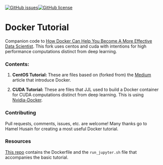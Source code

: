 [![GitHub issues](https://img.shields.io/github/issues/hamelsmu/Docker_Tutorial.svg)](https://github.com/hamelsmu/Docker_Tutorial/issues)[![GitHub license](https://img.shields.io/github/license/hamelsmu/Docker_Tutorial.svg)](https://github.com/hamelsmu/Docker_Tutorial)

# Docker Tutorial
Companion code to [How Docker Can Help You Become A More Effective Data Scientist](https://medium.com/@hamelhusain/how-docker-can-help-you-become-a-more-effective-data-scientist-7fc048ef91d5).  This fork uses centos and cuda with intentions for high performance computations distinct from deep learning.

### Contents:

1. **CentOS Tutorial:**  These are files based on (forked from) the [Medium](https://medium.com/@hamelhusain/how-docker-can-help-you-become-a-more-effective-data-scientist-7fc048ef91d5) article that introduce Docker.  

2. **CUDA Tutorial:**  These are files that JJL used to build a Docker container for CUDA computations distinct from deep learning.  This is using [Nvidia-Docker](https://github.com/NVIDIA/nvidia-docker).

### Contributing

Pull requests, comments, issues, etc. are welcome!  Many thanks go to Hamel Husain for creating a most useful Docker tutorial.

### Resources
[This repo](https://github.com/hamelsmu/docker-cpu) contains the Dockerfile and the `run_jupyter.sh` file that accompanies the basic tutorial. 
